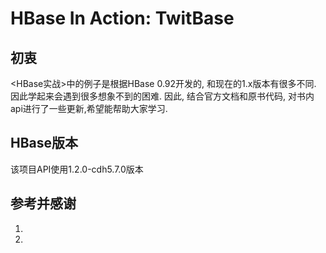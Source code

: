 # HBase In Action: TwitBase

## 初衷
<HBase实战>中的例子是根据HBase 0.92开发的, 和现在的1.x版本有很多不同.
因此学起来会遇到很多想象不到的困难.
因此, 结合官方文档和原书代码, 对书内api进行了一些更新,希望能帮助大家学习.

## HBase版本
该项目API使用1.2.0-cdh5.7.0版本

## 参考并感谢
1. [原始代码]: (https://github.com/hbaseinaction/twitbase)
2. [deeplinux的twitbasedemo项目]:(https://github.com/deeplinux/twitbasedemo)
